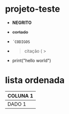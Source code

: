 # projeto-teste
- **NEGRITO**
- ~~cortado~~
- `´CODIGOS`
- > citação ( > 

 - print("hello world")
  
# lista ordenada
|COLUNA 1  
|-------------|
|     DADO 1        |
